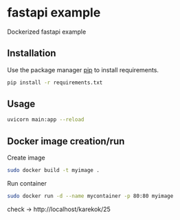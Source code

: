 # fastapi example

Dockerized fastapi example

## Installation

Use the package manager [pip](https://pip.pypa.io/en/stable/) to install requirements.

```bash
pip install -r requirements.txt
```

## Usage

```bash
uvicorn main:app --reload
```

## Docker image creation/run

Create image

```bash
sudo docker build -t myimage .
```

Run container

```bash
sudo docker run -d --name mycontainer -p 80:80 myimage
```

check -> http://localhost/karekok/25




